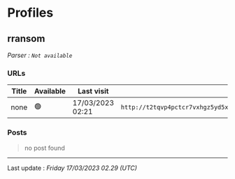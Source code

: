 # Profiles

## **rransom**


_Parser : `Not available`_

### URLs
| Title | Available | Last visit | fqdn | Screenshot 
|---|---|---|---|---|
| none | 🟢 | 17/03/2023 02:21 | `http://t2tqvp4pctcr7vxhgz5yd5x4ino5tw7jzs3whbntxirhp32djhi7q3id.onion` | <a href="https://www.ransomware.live/screenshots/t2tqvp4pctcr7vxhgz5yd5x4ino5tw7jzs3whbntxirhp32djhi7q3id-onion.png" target=_blank>📸</a> | 

### Posts

> no post found


 --- 


Last update : _Friday 17/03/2023 02.29 (UTC)_
